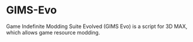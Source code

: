 # GIMS-Evo

Game Indefinite Modding Suite Evolved (GIMS Evo) is a script for 3D MAX, which allows game resource modding.
